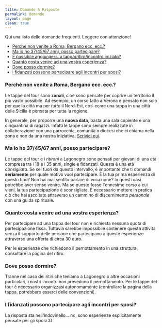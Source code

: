 ```yaml
---
title: Domande & Risposte
permalink: domande
layout: page
clean: true
---
```


<div class="small-text">
Qui una lista delle domande frequenti. Leggere con attenzione!
</div>

- [Perchè non venite a Roma, Bergano ecc. ecc.?](#non-venite)
- [Ma io ho 37/45/67 anni, posso partecipare?](#posso-partecipare)
- [È possibile aggiungersi a tappa/ritiro/incontro iniziato?](#aggiungersi)
- [Quanto costa venire ad una vostra esperienza?](#costa)
- [Dove posso dormire?](#dormire)
- [I fidanzati possono partecipare agli incontri per sposi?](#fidanzati)


<a name="non-venite"></a>
### Perchè non venite a Roma, Bergano ecc. ecc.?

Le tappe del tour sono **zonali**, cioè sono pensate per coprire un territorio il più vasto possibile. Ad esempio, un corso fatto a Verona è pensato non solo per quella città ma per *tutto* il Nord-Est, così come una tappa in una città della Sicilia è pensata per tutta la regione.

In generale, per proporre una **nuova data**, basta una sala capiente e una cinquantina di ragazzi. Infatti le tappe sono sempre realizzate in collaborazione con una parrocchia, comunità o diocesi che ci chiama nella zona e non da una nostra iniziativa. [Scrivici qui](scrivici).



<a name="posso-partecipare"></a>
### Ma io ho 37/45/67 anni, posso partecipare?

Le tappe del tour e i *ritironi* a Lagonegro sono pensati per giovani di una età compresa tra i 18 e i 35 anni, single e fidanzati. Questa è una età *consigliata*. Se sei fuori da questo intervallo, è importante che ti domandi **seriamente** per quale motivo vuoi partecipare. È la tua prima esperienza di questo tipo? Non hai mai sentito parlare di vocazione? In questi casi potrebbe aver senso venire. Ma se questo fosse l'ennesimo corso a cui vieni, la tua partecipazione è sconsigliata. È necessario mettere in pratica ciò che hai ascoltato attraverso un cammino di discernimento *personale* con una guida spirituale.

<a name="costa"></a>
### Quanto costa venire ad una vostra esperienza?

Per partecipare ad una tappa del tour non è richiesta nessuna quota di partecipazione fissa. Tuttavia sarebbe impossibile sostenere questa attività senza il supporto delle persone che partecipano a queste esperienze attraverso una offerta di circa 30 euro.

Per le esperienze che richiedono il pernottamento in una struttura, consultare la pagina del ritiro.


<a name="dormire"></a>
### Dove posso dormire?

Tranne nel caso dei ritiri che teniamo a Lagonegro o altre occasioni particolari, i nostri incontri non prevedono il pernottamento. Per le tappe del tour è necessario organizzasi autonomamente (controllare la pagina della tappa, potrebbero esserci delle convenzioni).


<a name="fidanzati"></a>
### I fidanzati possono partecipare agli incontri per sposi?

La risposta sta nell'indovinello... no, sono esperienze esplicitamente pensate per gli sposi :D
